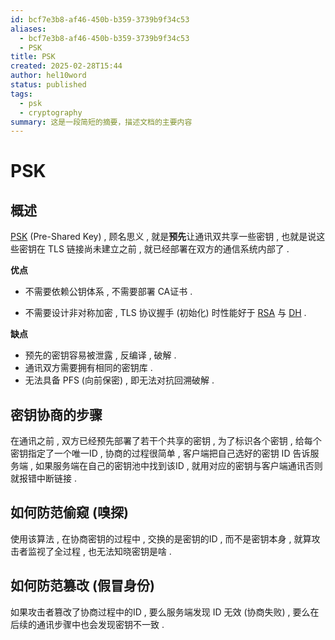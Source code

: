 ```yaml
---
id: bcf7e3b8-af46-450b-b359-3739b9f34c53
aliases:
  - bcf7e3b8-af46-450b-b359-3739b9f34c53
  - PSK
title: PSK
created: 2025-02-28T15:44
author: hel10word
status: published
tags:
  - psk
  - cryptography
summary: 这是一段简短的摘要，描述文档的主要内容
---
```



# PSK

## 概述

[PSK](https://en.wikipedia.org/wiki/Pre-shared_key) (Pre-Shared Key) , 顾名思义 , 就是**预先**让通讯双共享一些密钥 , 也就是说这些密钥在 TLS 链接尚未建立之前 , 就已经部署在双方的通信系统内部了 . 

**优点**

- 不需要依赖公钥体系 , 不需要部署 CA证书 . 

- 不需要设计非对称加密 , TLS 协议握手 (初始化) 时性能好于 [RSA](../RSA/RSA.md) 与 [DH](../DH/DH.md) . 

**缺点**

-   预先的密钥容易被泄露 , 反编译 , 破解 . 
-   通讯双方需要拥有相同的密钥库 . 
-   无法具备 PFS (向前保密)  , 即无法对抗回溯破解 . 



## 密钥协商的步骤

在通讯之前 , 双方已经预先部署了若干个共享的密钥 , 为了标识各个密钥 , 给每个密钥指定了一个唯一ID , 协商的过程很简单 , 客户端把自己选好的密钥 ID 告诉服务端 , 如果服务端在自己的密钥池中找到该ID , 就用对应的密钥与客户端通讯否则就报错中断链接 . 


## 如何防范偷窥 (嗅探) 

使用该算法 , 在协商密钥的过程中 , 交换的是密钥的ID , 而不是密钥本身 , 就算攻击者监视了全过程 , 也无法知晓密钥是啥 . 


## 如何防范篡改 (假冒身份) 

如果攻击者篡改了协商过程中的ID , 要么服务端发现 ID 无效 (协商失败)  , 要么在后续的通讯步骤中也会发现密钥不一致 . 

